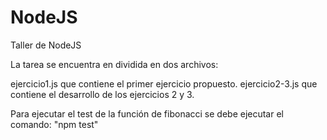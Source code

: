 # NodeJS

Taller de NodeJS

La tarea se encuentra en dividida en dos archivos:

ejercicio1.js que contiene el primer ejercicio propuesto.
ejercicio2-3.js que contiene el desarrollo de los ejercicios 2 y 3.

Para ejecutar el test de la función de fibonacci se debe ejecutar el comando: "npm test"
